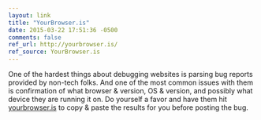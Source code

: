 ```yaml
---
layout: link
title: "YourBrowser.is"
date: 2015-03-22 17:51:36 -0500
comments: false
ref_url: http://yourbrowser.is/
ref_source: YourBrowser.is
---
```


One of the hardest things about debugging websites is parsing bug reports provided by non-tech folks. And one of the most common issues with them is confirmation of what browser & version, OS & version, and possibly what device they are running it on. Do yourself a favor and have them hit [yourbrowser.is](http://yourbrowser.is) to copy & paste the results for you before posting the bug.